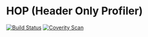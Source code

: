 # HOP (Header Only Profiler)

[![Build Status](https://travis-ci.com/reicrof/hop.svg?branch=develop)](https://travis-ci.com/reicrof/hop) [![Coverity Scan](https://scan.coverity.com/projects/19261/badge.svg)](https://scan.coverity.com/projects/reicrof-hop)
